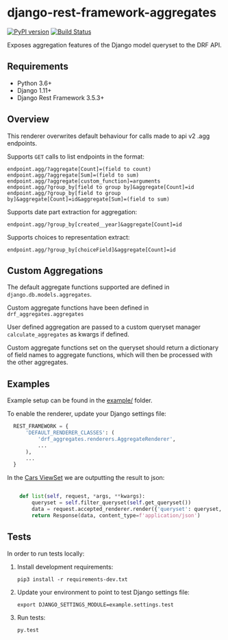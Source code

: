 # django-rest-framework-aggregates
[![PyPI version](https://badge.fury.io/py/drf-aggregates.svg)](https://badge.fury.io/py/drf-aggregates) [![Build Status](https://travis-ci.org/ABASystems/django-rest-framework-aggregates.svg?branch=master)](https://travis-ci.org/ABASystems/django-rest-framework-aggregates)

Exposes aggregation features of the Django model queryset to the DRF API.

## Requirements

 - Python 3.6+
 - Django 1.11+
 - Django Rest Framework 3.5.3+

## Overview

This renderer overwrites default behaviour for calls made to api v2 .agg endpoints.

Supports `GET` calls to list endpoints in the format:

    endpoint.agg/?aggregate[Count]=(field to count)
    endpoint.agg/?aggregate[Sum]=(field to sum)
    endpoint.agg/?aggregate[custom_function]=arguments
    endpoint.agg/?group_by[field to group by]&aggregate[Count]=id
    endpoint.agg/?group_by[field to group by]&aggregate[Count]=id&aggregate[Sum]=(field to sum)

Supports date part extraction for aggregation:

    endpoint.agg/?group_by[created__year]&aggregate[Count]=id

Supports choices to representation extract:

    endpoint.agg/?group_by[choiceField]&aggregate[Count]=id

## Custom Aggregations

The default aggregate functions supported are defined in `django.db.models.aggregates`.

Custom aggregate functions have been defined in `drf_aggregates.aggregates`

User defined aggregation are passed to a custom queryset manager `calculate_aggregates` as kwargs if defined.

Custom aggregate functions set on the queryset should return a dictionary of field names to aggregate functions, which will then be processed with the other aggregates.

## Examples

Example setup can be found in the [example/](/example/) folder.

To enable the renderer, update your Django settings file:

  ```python
    REST_FRAMEWORK = {
        'DEFAULT_RENDERER_CLASSES': (
            'drf_aggregates.renderers.AggregateRenderer',
            ...
        ),
        ...
    }
  ```

In the [Cars ViewSet](/example/api/views.py) we are outputting the result to json:

  ```python

      def list(self, request, *args, **kwargs):
          queryset = self.filter_queryset(self.get_queryset())
          data = request.accepted_renderer.render({'queryset': queryset, 'request': request})
          return Response(data, content_type=f'application/json')
  ```


## Tests

In order to run tests locally:

1. Install development requirements:

    `pip3 install -r requirements-dev.txt`

2. Update your environment to point to test Django settings file:

    `export DJANGO_SETTINGS_MODULE=example.settings.test`

3. Run tests:

    `py.test`
